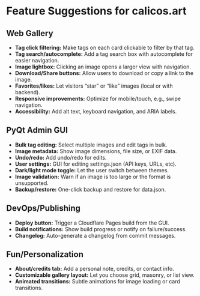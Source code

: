 # Feature Suggestions for calicos.art

## Web Gallery
- **Tag click filtering:** Make tags on each card clickable to filter by that tag.
- **Tag search/autocomplete:** Add a tag search box with autocomplete for easier navigation.
- **Image lightbox:** Clicking an image opens a larger view with navigation.
- **Download/Share buttons:** Allow users to download or copy a link to the image.
- **Favorites/likes:** Let visitors “star” or “like” images (local or with backend).
- **Responsive improvements:** Optimize for mobile/touch, e.g., swipe navigation.
- **Accessibility:** Add alt text, keyboard navigation, and ARIA labels.

## PyQt Admin GUI
- **Bulk tag editing:** Select multiple images and edit tags in bulk.
- **Image metadata:** Show image dimensions, file size, or EXIF data.
- **Undo/redo:** Add undo/redo for edits.
- **User settings:** GUI for editing settings.json (API keys, URLs, etc).
- **Dark/light mode toggle:** Let the user switch between themes.
- **Image validation:** Warn if an image is too large or the format is unsupported.
- **Backup/restore:** One-click backup and restore for data.json.

## DevOps/Publishing
- **Deploy button:** Trigger a Cloudflare Pages build from the GUI.
- **Build notifications:** Show build progress or notify on failure/success.
- **Changelog:** Auto-generate a changelog from commit messages.

## Fun/Personalization
- **About/credits tab:** Add a personal note, credits, or contact info.
- **Customizable gallery layout:** Let you choose grid, masonry, or list view.
- **Animated transitions:** Subtle animations for image loading or card transitions.
